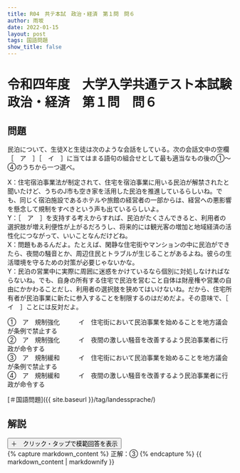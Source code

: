 ```yaml
---
title: R04　共テ本試　政治・経済　第１問　問６
author: 雨坂
date: 2022-01-15
layout: post
tags: 国語問題
show_title: false
---
```

  
# 令和四年度　大学入学共通テスト本試験　政治・経済　第１問　問６  
  
## 問題  
民泊について、生徒Xと生徒は次のような会話をしている。次の会話文中の空欄［　ア　］［　イ　］に当てはまる語句の組合せとして最も適当なもの後の①～④のうちから一つ選べ。  
  
X：住宅宿泊事業法が制定されて、住宅を宿泊事業に用いる民泊が解禁されたと聞いたけど、うちのJ市も空き家を活用した民泊を推進しているらしいね。でも、同じく宿泊施設であるホテルや旅館の経営者の一部からは、経営への悪影響を懸念して規制をすべきという声も出ているらしいよ。  
Y：［　ア　］を支持する考えからすれば、民泊がたくさんできると、利用者の選択肢が増え利便性が上がるだろうし、将来的には観光客の増加と地域経済の活性化につながって、いいことなんだけどね。  
X：問題もあるんだよ。たとえば、閑静な住宅街やマンションの中に民泊ができたら、夜間の騒音とか、周辺住民とトラブルが生じることがあるよね。彼らの生活環境を守るための対策が必要じゃないかな。  
Y：民泊の営業中に実際に周囲に迷惑をかけているなら個別に対処しなければならないね。でも、自身の所有する住宅で民泊を営むこと自体は財産権や営業の自由にかかわることだし、利用者の選択肢を狭めてはいけないね。だから、住宅所有者が民泊事業に新たに参入することを制限するのはだめだよ。その意味で、［　イ　］ことには反対だよ。  
  
①　ア　規制強化　　　イ　住宅街において民泊事業を始めることを地方議会が条例で禁止する  
②　ア　規制強化　　　イ　夜間の激しい騒音を改善するよう民泊事業者に行政が命令する  
③　ア　規制緩和　　　イ　住宅街において民泊事業を始めることを地方議会が条例で禁止する  
④　ア　規制緩和　　　イ　夜間の激しい騒音を改善するよう民泊事業者に行政が命令する  
  
[＃国語問題]({{ site.baseurl }}/tag/landessprache/)  
  
## 解説  
<div class="collapsible">
  <button class="collapsible-button">＋　クリック・タップで模範回答を表示</button>
  <div class="collapsible-content">
    {% capture markdown_content %}
正解：③  
    {% endcapture %}
    {{ markdown_content | markdownify }}
  </div>
</div>